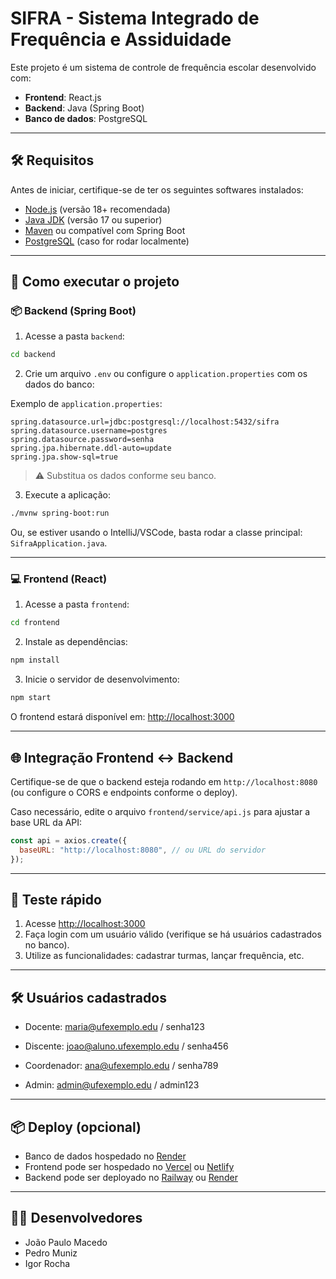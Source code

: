 
# SIFRA - Sistema Integrado de Frequência e Assiduidade

Este projeto é um sistema de controle de frequência escolar desenvolvido com:

- **Frontend**: React.js
- **Backend**: Java (Spring Boot)
- **Banco de dados**: PostgreSQL

---

## 🛠️ Requisitos

Antes de iniciar, certifique-se de ter os seguintes softwares instalados:

- [Node.js](https://nodejs.org/) (versão 18+ recomendada)
- [Java JDK](https://adoptopenjdk.net/) (versão 17 ou superior)
- [Maven](https://maven.apache.org/) ou compatível com Spring Boot
- [PostgreSQL](https://www.postgresql.org/) (caso for rodar localmente)

---

## 🚀 Como executar o projeto

### 📦 Backend (Spring Boot)

1. Acesse a pasta `backend`:

```bash
cd backend
```

2. Crie um arquivo `.env` ou configure o `application.properties` com os dados do banco:

Exemplo de `application.properties`:

```properties
spring.datasource.url=jdbc:postgresql://localhost:5432/sifra
spring.datasource.username=postgres
spring.datasource.password=senha
spring.jpa.hibernate.ddl-auto=update
spring.jpa.show-sql=true
```

> ⚠️ Substitua os dados conforme seu banco.

3. Execute a aplicação:

```bash
./mvnw spring-boot:run
```

Ou, se estiver usando o IntelliJ/VSCode, basta rodar a classe principal: `SifraApplication.java`.

---

### 💻 Frontend (React)

1. Acesse a pasta `frontend`:

```bash
cd frontend
```

2. Instale as dependências:

```bash
npm install
```

3. Inicie o servidor de desenvolvimento:

```bash
npm start
```

O frontend estará disponível em: [http://localhost:3000](http://localhost:3000)

---

## 🌐 Integração Frontend ↔ Backend

Certifique-se de que o backend esteja rodando em `http://localhost:8080` (ou configure o CORS e endpoints conforme o deploy).

Caso necessário, edite o arquivo `frontend/service/api.js` para ajustar a base URL da API:

```js
const api = axios.create({
  baseURL: "http://localhost:8080", // ou URL do servidor
});
```

---

## 🧪 Teste rápido

1. Acesse [http://localhost:3000](http://localhost:3000)
2. Faça login com um usuário válido (verifique se há usuários cadastrados no banco).
3. Utilize as funcionalidades: cadastrar turmas, lançar frequência, etc.

---

## 🛠️ Usuários cadastrados

- Docente:
maria@ufexemplo.edu / senha123

- Discente:
joao@aluno.ufexemplo.edu / senha456

- Coordenador:
ana@ufexemplo.edu / senha789

- Admin:
admin@ufexemplo.edu / admin123

---

## 📦 Deploy (opcional)

- Banco de dados hospedado no [Render](https://render.com/)
- Frontend pode ser hospedado no [Vercel](https://vercel.com/) ou [Netlify](https://www.netlify.com/)
- Backend pode ser deployado no [Railway](https://railway.app/) ou [Render](https://render.com/)

---

## 👨‍💻 Desenvolvedores

- João Paulo Macedo 
- Pedro Muniz 
- Igor Rocha
